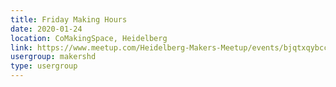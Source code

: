 ```yaml
---
title: Friday Making Hours
date: 2020-01-24
location: CoMakingSpace, Heidelberg
link: https://www.meetup.com/Heidelberg-Makers-Meetup/events/bjqtxqybccbgc/
usergroup: makershd
type: usergroup
---
```

